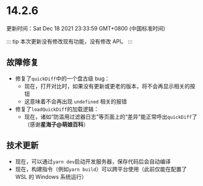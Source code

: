# 14.2.6

更新时间：Sat Dec 18 2021 23:33:59 GMT+0800 (中国标准时间)

::: tip
本次更新没有修改现有功能，没有修改 API。
:::

## 故障修复

- 修复了`quickDiff`中的一个盘古级 bug：
  - 现在，打开对比时，如果没有更新或更老的版本，将不会再显示相关的按钮
  - 这意味着不会再出现 `undefined` 相关的报错
- 修复了`loadQuickDiff`的加载逻辑：
  - 现在，诸如“防滥用过滤器日志”等页面上的“差异”能正常呼出`quickDiff`了（感谢**星海子@萌娘百科**）

## 技术更新

- 现在，可以通过`yarn dev`启动开发服务器，保存代码后会自动编译
- 现在，构建指令（例如`yarn build`）可以跨平台使用（此前仅能在配置了 WSL 的 Windows 系统运行）

